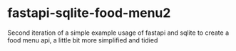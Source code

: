 # fastapi-sqlite-food-menu2
Second iteration of a simple example usage of fastapi and sqlite to create a food menu api, a little bit more simplified and tidied
